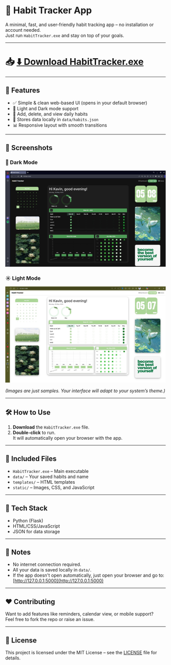 # 🧠 Habit Tracker App

A minimal, fast, and user-friendly habit tracking app – no installation or account needed.  
Just run `HabitTracker.exe` and stay on top of your goals.

---

# 📥 [⬇️ Download HabitTracker.exe](https://github.com/Kavin-Kumar-2003/Habit-Tracker/releases/download/v1.0/HabitTracker.exe)

---

## 🚀 Features

- ✅ Simple & clean web-based UI (opens in your default browser)
- 🌙 Light and Dark mode support
- 📝 Add, delete, and view daily habits
- 📁 Stores data locally in `data/habits.json`
- 📊 Responsive layout with smooth transitions

---

## 📸 Screenshots

### 🌙 Dark Mode  
![Dark Mode](static/side1.jpg)

### ☀️ Light Mode  
![Light Mode](static/side2.jpg)

*(Images are just samples. Your interface will adapt to your system’s theme.)*

---

## 🛠 How to Use

1. **Download** the `HabitTracker.exe` file.
2. **Double-click** to run.  
   It will automatically open your browser with the app.

---

## 📁 Included Files

- `HabitTracker.exe` – Main executable
- `data/` – Your saved habits and name
- `templates/` – HTML templates
- `static/` – Images, CSS, and JavaScript

---

## 🧩 Tech Stack

- Python (Flask)
- HTML/CSS/JavaScript
- JSON for data storage

---

## 📎 Notes

- No internet connection required.
- All your data is saved locally in `data/`.
- If the app doesn't open automatically, just open your browser and go to:  
  [http://127.0.0.1:5000](http://127.0.0.1:5000)

---

## ❤️ Contributing

Want to add features like reminders, calendar view, or mobile support?  
Feel free to fork the repo or raise an issue.

---

## 📄 License

This project is licensed under the MIT License – see the [LICENSE](LICENSE) file for details.



